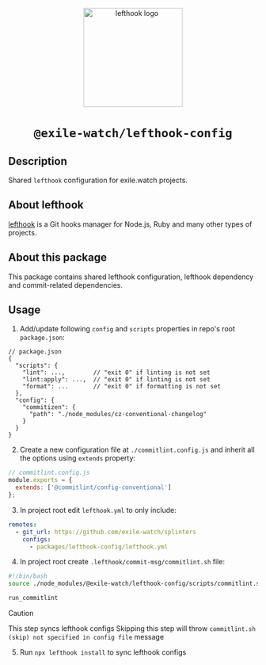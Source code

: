 <p align="center">
  <a href="https://github.com/evilmartians/lefthook/tree/master">
    <img alt="lefthook logo" src="https://github.com/evilmartians/lefthook/blob/master/logo_sign.svg" width="200" />
  </a>
</p>
<h1 align="center">
  <code>@exile-watch/lefthook-config</code>
</h1>

## Description

Shared `lefthook` configuration for exile.watch projects.

## About lefthook

[lefthook](https://github.com/evilmartians/lefthook/tree/master?tab=readme-ov-file#lefthook) is a Git hooks manager for Node.js, Ruby and many other types of projects.

## About this package

This package contains shared lefthook configuration, lefthook dependency and commit-related dependencies.

## Usage

1. Add/update following `config` and `scripts` properties in repo's root `package.json`:
```jsonc
// package.json
{
  "scripts": {
    "lint": ...,        // "exit 0" if linting is not set
    "lint:apply": ...,  // "exit 0" if linting is not set
    "format": ...       // "exit 0" if formatting is not set
  },
  "config": {
    "commitizen": {
      "path": "./node_modules/cz-conventional-changelog"
    }
  }
}
```

2. Create a new configuration file at `./commitlint.config.js` and inherit all the options using `extends` property:
```js
// commitlint.config.js
module.exports = {
  extends: ['@commitlint/config-conventional']
};
```

3. In project root edit `lefthook.yml` to only include:
```yaml
remotes:
  - git_url: https://github.com/exile-watch/splinters
    configs:
      - packages/lefthook-config/lefthook.yml
```

4. In project root create `.lefthook/commit-msg/commitlint.sh` file:
```bash
#!/bin/bash
source ./node_modules/@exile-watch/lefthook-config/scripts/commitlint.sh

run_commitlint
```

> [!CAUTION]
> This step syncs lefthook configs
> Skipping this step will throw `commitlint.sh (skip) not specified in config file` message
5. Run `npx lefthook install` to sync lefthook configs